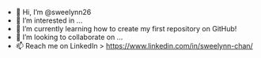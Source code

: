 - 👋 Hi, I’m @sweelynn26
- 👀 I’m interested in ... 
- 🌱 I’m currently learning how to create my first repository on GitHub!
- 💞️ I’m looking to collaborate on ...
- 📫 Reach me on LinkedIn > https://www.linkedin.com/in/sweelynn-chan/

<!---
sweelynn26/sweelynn26 is a ✨ special ✨ repository because its `README.md` (this file) appears on your GitHub profile.
You can click the Preview link to take a look at your changes.
--->
